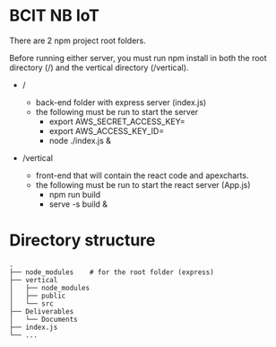# BCIT NB IoT

There are 2 npm project root folders.

Before running either server, you must run npm install in both the root directory (/) and the vertical directory (/vertical).
- /
    - back-end folder with express server (index.js)
    - the following must be run to start the server
        - export AWS_SECRET_ACCESS_KEY=<The secret key associated with your AWS access key id>
        - export AWS_ACCESS_KEY_ID=<Your AWS access key id>
        - node ./index.js &
            

- /vertical
    - front-end that will contain the react code and apexcharts. 
    - the following must be run to start the react server (App.js)
        - npm run build
        - serve -s build &
    
# Directory structure
    .
    ├── node_modules    # for the root folder (express) 
    ├── vertical
    │   ├── node_modules
    │   ├── public
    │   └── src
    ├── Deliverables
    │   └── Documents
    ├── index.js
    └── ...
    
